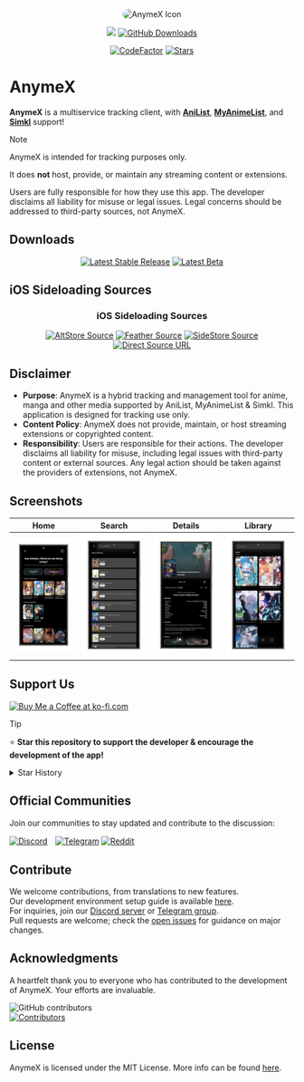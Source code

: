 <div align="center">
<img src='assets/images/logo.png' alt='AnymeX Icon' style="border-radius: 50px; height: 150px; width: 150px;">
  
<p align="center">
   <img src="https://img.shields.io/badge/platforms-android_ios_windows_linux_macos-06599d?color=white&labelColor=black&style=for-the-badge"/>
  <a href="https://github.com/RyanYuuki/AnymeX/releases"><img src="https://img.shields.io/github/downloads/RyanYuuki/AnymeX/total?color=white&labelColor=black&label=Downloads&style=for-the-badge" alt="GitHub Downloads"></a>
</p>
<p align="center">
<a href="https://www.codefactor.io/repository/github/RyanYuuki/AnymeX"><img src="https://img.shields.io/codefactor/grade/github/RyanYuuki/AnymeX?color=white&labelColor=black&style=for-the-badge&label=Codefactor" alt="CodeFactor"/></a>
  <!--<a href="https://hosted.weblate.org/engage/echo"><img alt="Weblate project translated" src="https://img.shields.io/weblate/progress/echo?color=white&labelColor=black&label=Translated&style=flat-square"></a>-->
<!-- <a href="https://github.com/RyanYuuki/AnymeX/commits/main">
    <img src="https://img.shields.io/github/last-commit/RyanYuuki/AnymeX?color=white&labelColor=black&label=Latest Commit&style=for-the-badge" alt="GitHub Last Commit">
</a> -->
<a href="https://github.com/RyanYuuki/AnymeX/stargazers">
      <img src="https://img.shields.io/github/stars/RyanYuuki/AnymeX?color=white&labelColor=black&style=for-the-badge" alt="Stars" /></a>
</p>
</div>

# AnymeX

**AnymeX** is a multiservice tracking client, with [**AniList**](https://anilist.co/), [**MyAnimeList**](https://myanimelist.net/), and [**Simkl**](https://simkl.com/) support!
> [!NOTE]
> AnymeX is intended for tracking purposes only.
>
> It does **not** host, provide, or maintain any streaming content or extensions.
>
> Users are fully responsible for how they use this app. The developer disclaims all liability for misuse or legal issues. Legal concerns should be addressed to third-party sources, not AnymeX.

## Downloads

<div align="center">
  <p>
    <a href="https://github.com/RyanYuuki/AnymeX/releases/latest"><img src="https://img.shields.io/github/v/release/RyanYuuki/AnymeX?color=white&labelColor=black&display_name=tag&style=for-the-badge&label=Stable" alt="Latest Stable Release"/></a>
    <a href="https://github.com/RyanYuuki/AnymeX/releases/"><img src="https://img.shields.io/github/v/release/RyanYuuki/AnymeX?color=white&labelColor=black&include_prereleases&label=Beta&style=for-the-badge" alt="Latest Beta"/></a>
  </p>
</div>

## iOS Sideloading Sources

<div align="center">
   
### iOS Sideloading Sources
</div>
<div align="center">
  <p>
    <a href="https://intradeus.github.io/http-protocol-redirector?r=altstore://source?url=https://raw.githubusercontent.com/RyanYuuki/AnymeX/refs/heads/main/repo/source.json"><img alt="AltStore Source" src="https://img.shields.io/badge/open_in_app-_?style=for-the-badge&label=AltStore&labelColor=black&color=white"></a>
    <a href="https://intradeus.github.io/http-protocol-redirector?r=feather://source/https://raw.githubusercontent.com/RyanYuuki/AnymeX/refs/heads/main/repo/source.json"><img alt="Feather Source" src="https://img.shields.io/badge/open_in_app-_?style=for-the-badge&label=Feather&labelColor=black&color=white"></a>
    <a href="https://intradeus.github.io/http-protocol-redirector?r=sidestore://source?url=https://raw.githubusercontent.com/RyanYuuki/AnymeX/refs/heads/main/repo/source.json"><img alt="SideStore Source" src="https://img.shields.io/badge/open_in_app-_?style=for-the-badge&label=SideStore&labelColor=black&color=white"></a>
    <a href="https://raw.githubusercontent.com/RyanYuuki/AnymeX/refs/heads/main/repo/source.json"><img alt="Direct Source URL" src="https://img.shields.io/badge/copy_%2F_paste-_?style=for-the-badge&label=Direct%20Source%20URL&labelColor=black&color=white"></a>
  </p>
</div>

## Disclaimer

- **Purpose**: AnymeX is a hybrid tracking and management tool for anime, manga and other media supported by AniList, MyAnimeList & Simkl. This application is designed for tracking use only.
- **Content Policy**: AnymeX does not provide, maintain, or host streaming extensions or copyrighted content.
- **Responsibility**: Users are responsible for their actions. The developer disclaims all liability for misuse, including legal issues with third-party content or external sources. Any legal action should be taken against the providers of extensions, not AnymeX.

## Screenshots

| Home | Search | Details | Library |
| ------- | ------- | ------ | ------- |
|![The home page containing multiple sections of stuff, you've read or watched.](github_assets/android/Screenshot_20250215_125405-portrait.png) | ![The search page showing multiple search results for JoJo’s Bizarre Adventure.](github_assets/android/Screenshot_20250215_125450-portrait.png) | ![The details page of Re:Zero Kara Hajimeru Isekai Seikatsu.](github_assets/android/Screenshot_20250215_125506-portrait.png) | ![The library page showing the user’s watching list.](github_assets/android/Screenshot_20250215_125513-portrait.png) |

<!-- Once I make the screenshots I'll add this back
### 💻 Desktop
<div style="display: flex; flex-wrap: wrap; justify-content: space-between;">
    <img src="https://github.com/RyanYuuki/AnymeX/blob/main/github_assets/desktop/preview_1.png" width="100%" style="margin: 0;" />
    <img src="https://github.com/RyanYuuki/AnymeX/blob/main/github_assets/desktop/preview_2.png" width="100%" style="margin: 0;" />
</div>
-->

## Support Us

<a href='https://ko-fi.com/ryanyuuki7' target='_blank'><img height='36' style='border:0px;height:36px;' src='https://storage.ko-fi.com/cdn/kofi1.png?v=3' border='0' alt='Buy Me a Coffee at ko-fi.com' /></a>
> [!TIP]
> ⭐ **Star this repository to support the developer & encourage the development of the app!**
<details>
  <summary>Star History</summary>
  <a href="https://github.com/RyanYuuki/AnymeX/stargazers">
      <img alt="Star History Chart" src="https://starchart.cc/RyanYuuki/AnymeX.svg?variant=adaptive" width="370" height="235" />
  </a>
</details>

## Official Communities

Join our communities to stay updated and contribute to the discussion:

<a href="https://discord.gg/5gAHhMvTcx" style="margin-right: 10px; display: inline-block;"><img src="https://files.catbox.moe/tb0004.png" alt="Discord" height="40" style="vertical-align: middle;"></a>
<a href="https://t.me/AnymeX_Discussion" style="display: inline-block;"><img src="https://files.catbox.moe/z66xwr.png" alt="Telegram" height="40" style="vertical-align: middle;"></a>
<a href="https://www.reddit.com/r/AnymeX_/" style="display: inline-block;"><img src="https://cdn3.iconfinder.com/data/icons/2018-social-media-black-and-white-logos/1000/2018_social_media_popular_app_logo_reddit-1024.png" alt="Reddit" height="40" style="vertical-align: middle;"></a>

## Contribute

We welcome contributions, from translations to new features.  
Our development environment setup guide is available [here](./DEVELOPMENT.md).  
For inquiries, join our [Discord server](https://discord.gg/5gAHhMvTcx) or [Telegram group](https://t.me/AnymeX_Discussion).  
Pull requests are welcome; check the [open issues](https://github.com/RyanYuuki/AnymeX/issues) for guidance on major changes.

<!--<details>
<summary>Weblate Translation Graph</summary>
<a href="https://hosted.weblate.org/projects/echo/#languages"><img src="https://hosted.weblate.org/widget/echo/app/multi-auto.svg" alt="Translation status" /></a>
</details>-->

## Acknowledgments

A heartfelt thank you to everyone who has contributed to the development of AnymeX.
Your efforts are invaluable.

<a href="https://github.com/RyanYuuki/AnymeX/graphs/contributors">
  <img alt="GitHub contributors" src="https://img.shields.io/github/contributors/RyanYuuki/AnymeX?style=flat-square&label=Contributors%20%3A&labelColor=%230f1318&color=%230f1318" align="left">
</a>
<br>
<a href="https://github.com/RyanYuuki/AnymeX/graphs/contributors">
  <img src="https://contrib.rocks/image?repo=RyanYuuki/AnymeX" alt="Contributors">
</a>

## License

AnymeX is licensed under the MIT License. More info can be found [here](LICENSE.md).
